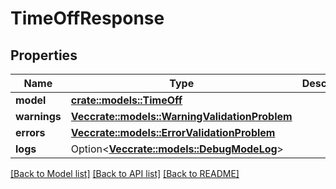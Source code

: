 # TimeOffResponse

## Properties

Name | Type | Description | Notes
------------ | ------------- | ------------- | -------------
**model** | [**crate::models::TimeOff**](TimeOff.md) |  | 
**warnings** | [**Vec<crate::models::WarningValidationProblem>**](WarningValidationProblem.md) |  | 
**errors** | [**Vec<crate::models::ErrorValidationProblem>**](ErrorValidationProblem.md) |  | 
**logs** | Option<[**Vec<crate::models::DebugModeLog>**](DebugModeLog.md)> |  | [optional]

[[Back to Model list]](../README.md#documentation-for-models) [[Back to API list]](../README.md#documentation-for-api-endpoints) [[Back to README]](../README.md)


